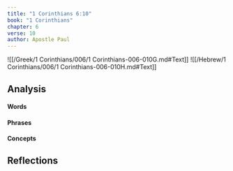 ```yaml
---
title: "1 Corinthians 6:10"
book: "1 Corinthians"
chapter: 6
verse: 10
author: Apostle Paul
---
```

![[/Greek/1 Corinthians/006/1 Corinthians-006-010G.md#Text]]
![[/Hebrew/1 Corinthians/006/1 Corinthians-006-010H.md#Text]]

## Analysis

#### Words

#### Phrases

#### Concepts

## Reflections
